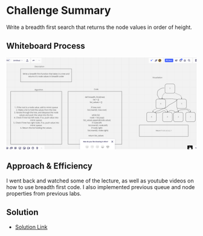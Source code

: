 # Challenge Summary
Write a breadth first search that returns the node values in order of height.

## Whiteboard Process
<img src ="img/CC17.PNG"/>

## Approach & Efficiency
I went back and watched some of the lecture, as well as youtube videos on how to use breadth first code. I also implemented previous queue and node properties from previous labs.

## Solution
- [Solution Link](https://github.com/KirkGarrison/data-structures-and-algorithms/blob/tree_breadth_first/python/code_challenges/tree_breadth_first/tree_breadth_first.py)
